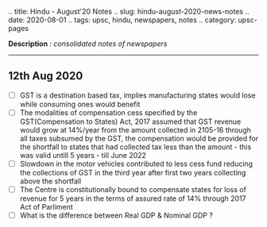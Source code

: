 .. title: Hindu - August'20  Notes
.. slug: hindu-august-2020-news-notes
.. date: 2020-08-01 
.. tags: upsc, hindu, newspapers, notes
.. category: upsc-pages

**Description** : *consolidated notes of newspapers*
<!-- TEASER_END -->

***

## 12th Aug 2020

- [ ] GST is a destination based tax, implies manufacturing states would  lose while consuming ones would benefit
- [ ] The modalities of compensation cess specified by the GST(Compensation to States) Act, 2017 assumed that GST revenue would grow at 14%/year from the amount collected in 2105-16 through all taxes subsumed by the GST, the compensation would be provided for the shortfall to states that had collected tax less than the amount - this was valid untill 5 years - till June 2022
- [ ] Slowdown in the motor vehicles contributed to less cess fund reducing the collections of GST in the third year after first two years collecting above the shortfall
- [ ] The Centre is constitutionally bound to compensate states for loss of revenue for 5 years in the terms of assured rate of 14% through 2017 Act of Parliment
- [ ] What is the difference between Real GDP & Nominal GDP ?